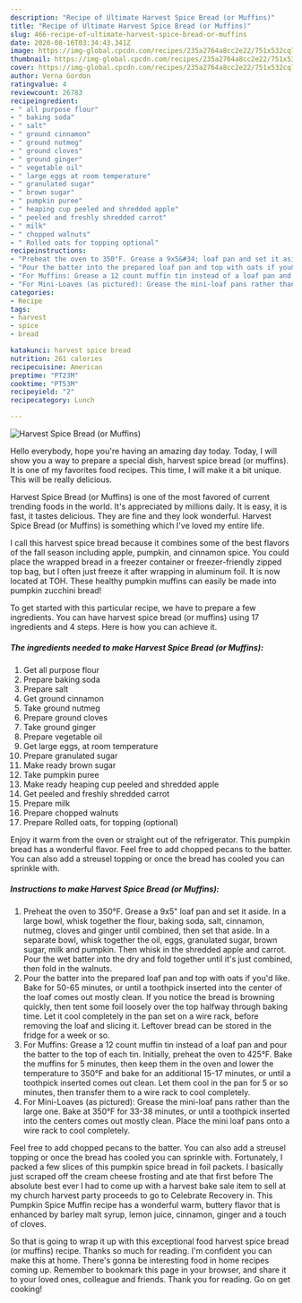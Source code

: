 ```yaml
---
description: "Recipe of Ultimate Harvest Spice Bread (or Muffins)"
title: "Recipe of Ultimate Harvest Spice Bread (or Muffins)"
slug: 466-recipe-of-ultimate-harvest-spice-bread-or-muffins
date: 2020-08-16T03:34:43.341Z
image: https://img-global.cpcdn.com/recipes/235a2764a8cc2e22/751x532cq70/harvest-spice-bread-or-muffins-recipe-main-photo.jpg
thumbnail: https://img-global.cpcdn.com/recipes/235a2764a8cc2e22/751x532cq70/harvest-spice-bread-or-muffins-recipe-main-photo.jpg
cover: https://img-global.cpcdn.com/recipes/235a2764a8cc2e22/751x532cq70/harvest-spice-bread-or-muffins-recipe-main-photo.jpg
author: Verna Gordon
ratingvalue: 4
reviewcount: 26783
recipeingredient:
- " all purpose flour"
- " baking soda"
- " salt"
- " ground cinnamon"
- " ground nutmeg"
- " ground cloves"
- " ground ginger"
- " vegetable oil"
- " large eggs at room temperature"
- " granulated sugar"
- " brown sugar"
- " pumpkin puree"
- " heaping cup peeled and shredded apple"
- " peeled and freshly shredded carrot"
- " milk"
- " chopped walnuts"
- " Rolled oats for topping optional"
recipeinstructions:
- "Preheat the oven to 350°F. Grease a 9x5&#34; loaf pan and set it aside. In a large bowl, whisk together the flour, baking soda, salt, cinnamon, nutmeg, cloves and ginger until combined, then set that aside. In a separate bowl, whisk together the oil, eggs, granulated sugar, brown sugar, milk and pumpkin. Then whisk in the shredded apple and carrot. Pour the wet batter into the dry and fold together until it&#39;s just combined, then fold in the walnuts."
- "Pour the batter into the prepared loaf pan and top with oats if you&#39;d like. Bake for 50-65 minutes, or until a toothpick inserted into the center of the loaf comes out mostly clean. If you notice the bread is browning quickly, then tent some foil loosely over the top halfway through baking time. Let it cool completely in the pan set on a wire rack, before removing the loaf and slicing it. Leftover bread can be stored in the fridge for a week or so."
- "For Muffins: Grease a 12 count muffin tin instead of a loaf pan and pour the batter to the top of each tin. Initially, preheat the oven to 425°F. Bake the muffins for 5 minutes, then keep them in the oven and lower the temperature to 350°F and bake for an additional 15-17 minutes, or until a toothpick inserted comes out clean. Let them cool in the pan for 5 or so minutes, then transfer them to a wire rack to cool completely."
- "For Mini-Loaves (as pictured): Grease the mini-loaf pans rather than the large one. Bake at 350°F for 33-38 minutes, or until a toothpick inserted into the centers comes out mostly clean. Place the mini loaf pans onto a wire rack to cool completely."
categories:
- Recipe
tags:
- harvest
- spice
- bread

katakunci: harvest spice bread 
nutrition: 261 calories
recipecuisine: American
preptime: "PT23M"
cooktime: "PT53M"
recipeyield: "2"
recipecategory: Lunch

---
```



![Harvest Spice Bread (or Muffins)](https://img-global.cpcdn.com/recipes/235a2764a8cc2e22/751x532cq70/harvest-spice-bread-or-muffins-recipe-main-photo.jpg)

Hello everybody, hope you're having an amazing day today. Today, I will show you a way to prepare a special dish, harvest spice bread (or muffins). It is one of my favorites food recipes. This time, I will make it a bit unique. This will be really delicious.

Harvest Spice Bread (or Muffins) is one of the most favored of current trending foods in the world. It's appreciated by millions daily. It is easy, it is fast, it tastes delicious. They are fine and they look wonderful. Harvest Spice Bread (or Muffins) is something which I've loved my entire life.

I call this harvest spice bread because it combines some of the best flavors of the fall season including apple, pumpkin, and cinnamon spice. You could place the wrapped bread in a freezer container or freezer-friendly zipped top bag, but I often just freeze it after wrapping in aluminum foil. It is now located at TOH. These healthy pumpkin muffins can easily be made into pumpkin zucchini bread!


To get started with this particular recipe, we have to prepare a few ingredients. You can have harvest spice bread (or muffins) using 17 ingredients and 4 steps. Here is how you can achieve it.

<!--inarticleads1-->

##### The ingredients needed to make Harvest Spice Bread (or Muffins):

1. Get  all purpose flour
1. Prepare  baking soda
1. Prepare  salt
1. Get  ground cinnamon
1. Take  ground nutmeg
1. Prepare  ground cloves
1. Take  ground ginger
1. Prepare  vegetable oil
1. Get  large eggs, at room temperature
1. Prepare  granulated sugar
1. Make ready  brown sugar
1. Take  pumpkin puree
1. Make ready  heaping cup peeled and shredded apple
1. Get  peeled and freshly shredded carrot
1. Prepare  milk
1. Prepare  chopped walnuts
1. Prepare  Rolled oats, for topping (optional)


Enjoy it warm from the oven or straight out of the refrigerator. This pumpkin bread has a wonderful flavor. Feel free to add chopped pecans to the batter. You can also add a streusel topping or once the bread has cooled you can sprinkle with. 

<!--inarticleads2-->

##### Instructions to make Harvest Spice Bread (or Muffins):

1. Preheat the oven to 350°F. Grease a 9x5&#34; loaf pan and set it aside. In a large bowl, whisk together the flour, baking soda, salt, cinnamon, nutmeg, cloves and ginger until combined, then set that aside. In a separate bowl, whisk together the oil, eggs, granulated sugar, brown sugar, milk and pumpkin. Then whisk in the shredded apple and carrot. Pour the wet batter into the dry and fold together until it&#39;s just combined, then fold in the walnuts.
1. Pour the batter into the prepared loaf pan and top with oats if you&#39;d like. Bake for 50-65 minutes, or until a toothpick inserted into the center of the loaf comes out mostly clean. If you notice the bread is browning quickly, then tent some foil loosely over the top halfway through baking time. Let it cool completely in the pan set on a wire rack, before removing the loaf and slicing it. Leftover bread can be stored in the fridge for a week or so.
1. For Muffins: Grease a 12 count muffin tin instead of a loaf pan and pour the batter to the top of each tin. Initially, preheat the oven to 425°F. Bake the muffins for 5 minutes, then keep them in the oven and lower the temperature to 350°F and bake for an additional 15-17 minutes, or until a toothpick inserted comes out clean. Let them cool in the pan for 5 or so minutes, then transfer them to a wire rack to cool completely.
1. For Mini-Loaves (as pictured): Grease the mini-loaf pans rather than the large one. Bake at 350°F for 33-38 minutes, or until a toothpick inserted into the centers comes out mostly clean. Place the mini loaf pans onto a wire rack to cool completely.


Feel free to add chopped pecans to the batter. You can also add a streusel topping or once the bread has cooled you can sprinkle with. Fortunately, I packed a few slices of this pumpkin spice bread in foil packets. I basically just scraped off the cream cheese frosting and ate that first before The absolute best ever I had to come up with a harvest bake sale item to sell at my church harvest party proceeds to go to Celebrate Recovery in. This Pumpkin Spice Muffin recipe has a wonderful warm, buttery flavor that is enhanced by barley malt syrup, lemon juice, cinnamon, ginger and a touch of cloves. 

So that is going to wrap it up with this exceptional food harvest spice bread (or muffins) recipe. Thanks so much for reading. I'm confident you can make this at home. There's gonna be interesting food in home recipes coming up. Remember to bookmark this page in your browser, and share it to your loved ones, colleague and friends. Thank you for reading. Go on get cooking!
